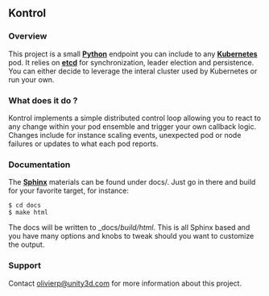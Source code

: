 ## Kontrol

### Overview

This project is a small [**Python**](https://www.python.org/) endpoint you can include to
any [**Kubernetes**](https://github.com/GoogleCloudPlatform/kubernetes) pod. It relies on
[**etcd**](https://github.com/coreos/etcd) for synchronization, leader election and
persistence. You can either decide to leverage the interal cluster used by
Kubernetes or run your own.

### What does it do ?

Kontrol implements a simple distributed control loop allowing you to react to any change
within your pod ensemble and trigger your own callback logic. Changes include for instance
scaling events, unexpected pod or node failures or updates to what each pod reports.

### Documentation

The [**Sphinx**](http://sphinx-doc.org/) materials can be found under docs/. Just go in there
and build for your favorite target, for instance:

```
$ cd docs
$ make html
```

The docs will be written to _docs/_build/html_. This is all Sphinx based and you have many
options and knobs to tweak should you want to customize the output.

### Support

Contact olivierp@unity3d.com for more information about this project.